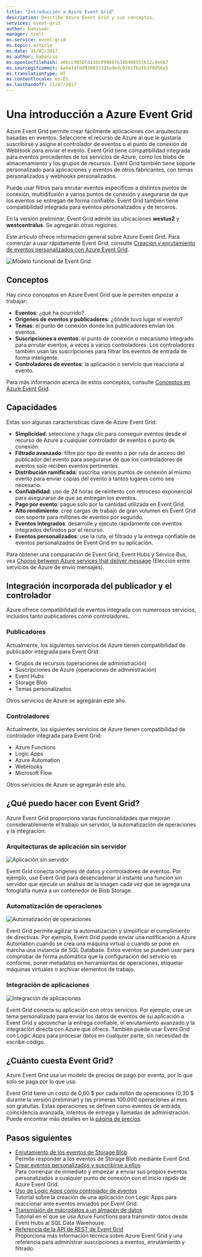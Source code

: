 ```yaml
---
title: "Introducción a Azure Event Grid"
description: Describe Azure Event Grid y sus conceptos.
services: event-grid
author: banisadr
manager: timlt
ms.service: event-grid
ms.topic: article
ms.date: 11/02/2017
ms.author: babanisa
ms.openlocfilehash: a0bcc9650fda10c099887b74b408551b12cde667
ms.sourcegitcommit: 6a6e14fdd9388333d3ededc02b1fb2fb3f8d56e5
ms.translationtype: HT
ms.contentlocale: es-ES
ms.lasthandoff: 11/07/2017
---
```

# <a name="an-introduction-to-azure-event-grid"></a>Una introducción a Azure Event Grid

Azure Event Grid permite crear fácilmente aplicaciones con arquitecturas basadas en eventos. Seleccione el recurso de Azure al que le gustaría suscribirse y asigne el controlador de eventos o el punto de conexión de WebHook para enviar el evento. Event Grid tiene compatibilidad integrada para eventos procedentes de los servicios de Azure, como los blobs de almacenamiento y los grupos de recursos. Event Grid también tiene soporte personalizado para aplicaciones y eventos de otros fabricantes, con temas personalizados y webhooks personalizados. 

Puede usar filtros para enrutar eventos específicos a distintos puntos de conexión, multidifusión a varios puntos de conexión y asegurarse de que los eventos se entregan de forma confiable. Event Grid también tiene compatibilidad integrada para eventos personalizados y de terceros.

En la versión preliminar, Event Grid admite las ubicaciones **westus2** y **westcentralus**. Se agregarán otras regiones.

Este artículo ofrece información general sobre Azure Event Grid. Para comenzar a usar rápidamente Event Grid, consulte [Creación y enrutamiento de eventos personalizados con Azure Event Grid](custom-event-quickstart.md).

![Modelo funcional de Event Grid](./media/overview/event-grid-functional-model.png)

## <a name="concepts"></a>Conceptos

Hay cinco conceptos en Azure Event Grid que le permiten empezar a trabajar:

* **Eventos**: ¿qué ha ocurrido?
* **Orígenes de eventos y publicadores**: ¿dónde tuvo lugar el evento?
* **Temas**: el punto de conexión donde los publicadores envían los eventos.
* **Suscripciones a eventos**: el punto de conexión o mecanismo integrado para enrutar eventos, a veces a varios controladores. Los controladores también usan las suscripciones para filtrar los eventos de entrada de forma inteligente.
* **Controladores de eventos**: la aplicación o servicio que reacciona al evento.

Para más información acerca de estos conceptos, consulte [Conceptos en Azure Event Grid](concepts.md).

## <a name="capabilities"></a>Capacidades

Estas son algunas características clave de Azure Event Grid:

* **Simplicidad**: seleccione y haga clic para conseguir eventos desde el recurso de Azure a cualquier controlador de eventos o punto de conexión.
* **Filtrado avanzado**: filtre por tipo de evento o por ruta de acceso del publicador del evento para asegurarse de que los controladores de eventos solo reciben eventos pertinentes.
* **Distribución ramificada**: suscriba varios puntos de conexión al mismo evento para enviar copias del evento a tantos lugares como sea necesario.
* **Confiabilidad**: uso de 24 horas de reintento con retroceso exponencial para asegurarse de que se entregan los eventos.
* **Pago por evento**: pague solo por la cantidad utilizada en Event Grid.
* **Alto rendimiento**: cree cargas de trabajo de gran volumen en Event Grid con soporte para millones de eventos por segundo.
* **Eventos integrados**: desarrolle y ejecute rápidamente con eventos integrados definidos por el recurso.
* **Eventos personalizados**: use la ruta, el filtrado y la entrega confiable de eventos personalizados de Event Grid en su aplicación.

Para obtener una comparación de Event Grid, Event Hubs y Service Bus, vea [Choose between Azure services that deliver message](compare-messaging-services.md) (Elección entre servicios de Azure de envío mensajes).

## <a name="built-in-publisher-and-handler-integration"></a>Integración incorporada del publicador y el controlador

Azure ofrece compatibilidad de eventos integrada con numerosos servicios, incluidos tanto publicadores como controladores.

### <a name="publishers"></a>Publicadores

Actualmente, los siguientes servicios de Azure tienen compatibilidad de publicador integrada para Event Grid:

* Grupos de recursos (operaciones de administración)
* Suscripciones de Azure (operaciones de administración)
* Event Hubs
* Storage Blob
* Temas personalizados

Otros servicios de Azure se agregarán este año.

### <a name="handlers"></a>Controladores

Actualmente, los siguientes servicios de Azure tienen compatibilidad de controlador integrada para Event Grid: 

* Azure Functions
* Logic Apps
* Azure Automation
* WebHooks
* Microsoft Flow

Otros servicios de Azure se agregarán este año.

## <a name="what-can-i-do-with-event-grid"></a>¿Qué puedo hacer con Event Grid?

Azure Event Grid proporciona varias funcionalidades que mejoran considerablemente el trabajo sin servidor, la automatización de operaciones y la integración: 

### <a name="serverless-application-architectures"></a>Arquitecturas de aplicación sin servidor

![Aplicación sin servidor](./media/overview/serverless_web_app.png)

Event Grid conecta orígenes de datos y controladores de eventos. Por ejemplo, use Event Grid para desencadenar al instante una función sin servidor que ejecute un análisis de la imagen cada vez que se agrega una fotografía nueva a un contenedor de Blob Storage. 

### <a name="ops-automation"></a>Automatización de operaciones

![Automatización de operaciones](./media/overview/Ops_automation.png)

Event Grid permite agilizar la automatización y simplificar el cumplimiento de directivas. Por ejemplo, Event Grid puede enviar una notificación a Azure Automation cuando se crea una máquina virtual o cuando se pone en marcha una instancia de SQL Database. Estos eventos se pueden usar para comprobar de forma automática que la configuración del servicio es conforme, poner metadatos en herramientas de operaciones, etiquetar máquinas virtuales o archivar elementos de trabajo.

### <a name="application-integration"></a>Integración de aplicaciones

![Integración de aplicaciones](./media/overview/app_integration.png)

Event Grid conecta su aplicación con otros servicios. Por ejemplo, cree un tema personalizado para enviar los datos de eventos de su aplicación a Event Grid y aprovechar la entrega confiable, el enrutamiento avanzado y la integración directa con Azure que ofrece. También puede usar Event Grid con Logic Apps para procesar datos en cualquier parte, sin necesidad de escribir código. 

## <a name="how-much-does-event-grid-cost"></a>¿Cuánto cuesta Event Grid?

Azure Event Grid usa un modelo de precios de pago por evento, por lo que solo se paga por lo que usa.

Event Grid tiene un costo de 0,60 $ por cada millón de operaciones (0,30 $ durante la versión preliminar) y las primeras 100.000 operaciones al mes son gratuitas. Estas operaciones se definen como eventos de entrada, coincidencia avanzada, intentos de entrega y llamadas de administración.  Puede encontrar más detalles en la [página de precios](https://azure.microsoft.com/pricing/details/event-grid/).

## <a name="next-steps"></a>Pasos siguientes

* [Enrutamiento de los eventos de Storage Blob](../storage/blobs/storage-blob-event-quickstart.md?toc=%2fazure%2fevent-grid%2ftoc.json)  
  Permite responder a los eventos de Storage Blob mediante Event Grid.
* [Crear eventos personalizados y suscribirse a ellos](custom-event-quickstart.md)  
  Para comenzar de inmediato y empezar a enviar sus propios eventos personalizados a cualquier punto de conexión con el inicio rápido de Azure Event Grid.
* [Uso de Logic Apps como controlador de eventos](monitor-virtual-machine-changes-event-grid-logic-app.md)  
  Tutorial sobre la creación de una aplicación con Logic Apps para reaccionar ante eventos enviados por Event Grid.
* [Transmisión de macrodatos a un almacén de datos](event-grid-event-hubs-integration.md)  
  Tutorial en el que se usa Azure Functions para transmitir datos desde Event Hubs al SQL Data Warehouse.
* [Referencia de la API de REST de Event Grid](/rest/api/eventgrid)  
  Proporciona más información técnica sobre Azure Event Grid y una referencia para administrar suscripciones a eventos, enrutamiento y filtrado.
